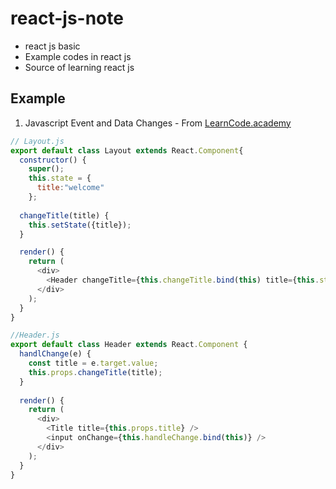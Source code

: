 # react-js-note #
* react js basic
* Example codes in react js
* Source of learning react js

## Example ##

1. Javascript Event and Data Changes - From [LearnCode.academy](https://www.youtube.com/watch?v=_D1JGNidMr4&list=PLoYCgNOIyGABj2GQSlDRjgvXtqfDxKm5b&index=5)
  ```js
  // Layout.js
  export default class Layout extends React.Component{
    constructor() {
      super();
      this.state = {
        title:"welcome"
      };
      
    changeTitle(title) {
      this.setState({title});
    }
  
    render() {
      return (
        <div>
          <Header changeTitle={this.changeTitle.bind(this) title={this.state.title} />
        </div>
      );
    }
  }
  ```
  
  ```js
  //Header.js
  export default class Header extends React.Component {
    handlChange(e) {
      const title = e.target.value;
      this.props.changeTitle(title);
    }
    
    render() {
      return (
        <div>
          <Title title={this.props.title} />
          <input onChange={this.handleChange.bind(this)} />
        </div>
      );
    }
  }
  ```
